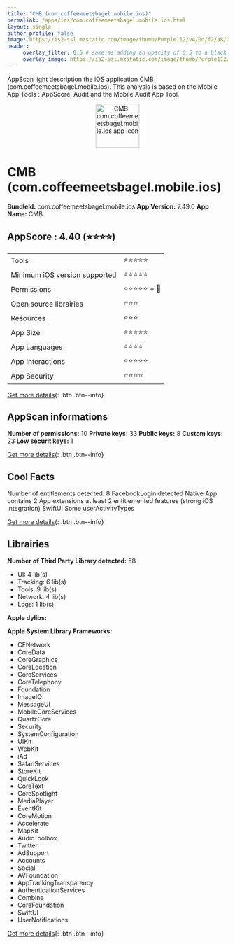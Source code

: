 ```yaml
---
title: "CMB (com.coffeemeetsbagel.mobile.ios)"
permalink: /apps/ios/com.coffeemeetsbagel.mobile.ios.html
layout: single
author_profile: false
image: https://is2-ssl.mzstatic.com/image/thumb/Purple112/v4/0d/f2/a8/0df2a8de-5e51-7580-8601-ff9f96b8bc96/AppIcon-1x_U007emarketing-0-0-0-7-0-0-85-220.png/512x512bb.jpg
header: 
     overlay_filter: 0.5 # same as adding an opacity of 0.5 to a black background
     overlay_image: https://is2-ssl.mzstatic.com/image/thumb/Purple112/v4/0d/f2/a8/0df2a8de-5e51-7580-8601-ff9f96b8bc96/AppIcon-1x_U007emarketing-0-0-0-7-0-0-85-220.png/512x512bb.jpg
---
```

AppScan light description the iOS application CMB (com.coffeemeetsbagel.mobile.ios). This analysis is based on the Mobile App Tools : AppScore, Audit and the Mobile Audit App Tool.

  
  
<div style="text-align: center;"><img src="https://is2-ssl.mzstatic.com/image/thumb/Purple112/v4/0d/f2/a8/0df2a8de-5e51-7580-8601-ff9f96b8bc96/AppIcon-1x_U007emarketing-0-0-0-7-0-0-85-220.png/512x512bb.jpg" width="100" height="100" alt="CMB com.coffeemeetsbagel.mobile.ios app icon"></div>  
  
# CMB (com.coffeemeetsbagel.mobile.ios)

**BundleId:** com.coffeemeetsbagel.mobile.ios
**App Version:** 7.49.0
**App Name:** CMB


## AppScore : 4.40 (⭐️⭐️⭐️⭐️) 

<table>
<tr><td> Tools </td><td> ⭐️⭐️⭐️⭐️⭐️ </td></tr>
<tr><td> Minimum iOS version supported </td><td> ⭐️⭐️⭐️⭐️⭐️ </td></tr>
<tr><td> Permissions </td><td> ⭐️⭐️⭐️⭐️⭐️ + 🌟 </td></tr>
<tr><td> Open source librairies </td><td> ⭐️⭐️⭐️ </td></tr>
<tr><td> Resources </td><td> ⭐️⭐️⭐️ </td></tr>
<tr><td> App Size </td><td> ⭐️⭐️⭐️⭐️⭐️ </td></tr>
<tr><td> App Languages </td><td> ⭐️⭐️⭐️⭐️ </td></tr>
<tr><td> App Interactions </td><td> ⭐️⭐️⭐️⭐️⭐️ </td></tr>
<tr><td> App Security </td><td> ⭐️⭐️⭐️⭐️ </td></tr>
</table>

[Get more details](/pricing.html){: .btn .btn--info}  
  
## AppScan informations 

**Number of permissions:** 10
**Private keys:** 33
**Public keys:** 8
**Custom keys:** 23
**Low securit keys:** 1
  
[Get more details](/pricing.html){: .btn .btn--info}

## Cool Facts

Number of entitlements detected: 8
FacebookLogin detected
Native App
contains 2 App extensions
at least 2 entitlemented features (strong iOS integration)
SwiftUI
Some userActivityTypes
  
[Get more details](/pricing.html){: .btn .btn--info}

## Librairies 
**Number of Third Party Library detected:** 58
- UI: 4 lib(s)
- Tracking: 6 lib(s)
- Tools: 9 lib(s)
- Network: 4 lib(s)
- Logs: 1 lib(s)

**Apple dylibs:**


**Apple System Library Frameworks:**
- CFNetwork
- CoreData
- CoreGraphics
- CoreLocation
- CoreServices
- CoreTelephony
- Foundation
- ImageIO
- MessageUI
- MobileCoreServices
- QuartzCore
- Security
- SystemConfiguration
- UIKit
- WebKit
- iAd
- SafariServices
- StoreKit
- QuickLook
- CoreText
- CoreSpotlight
- MediaPlayer
- EventKit
- CoreMotion
- Accelerate
- MapKit
- AudioToolbox
- Twitter
- AdSupport
- Accounts
- Social
- AVFoundation
- AppTrackingTransparency
- AuthenticationServices
- Combine
- CoreFoundation
- SwiftUI
- UserNotifications


  
[Get more details](/pricing.html){: .btn .btn--info}

